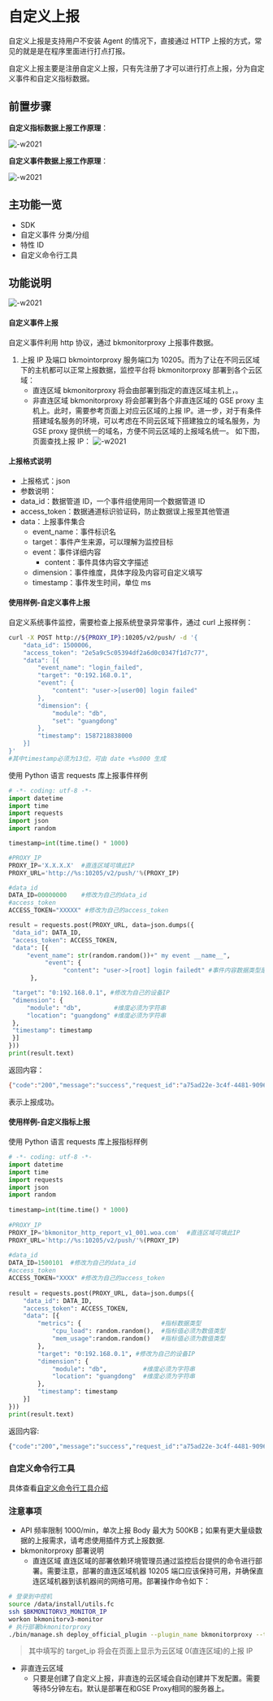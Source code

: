 # 自定义上报

自定义上报是支持用户不安装 Agent 的情况下，直接通过 HTTP 上报的方式，常见的就是是在程序里面进行打点打报。

自定义上报主要是注册自定义上报，只有先注册了才可以进行打点上报，分为自定义事件和自定义指标数据。

## 前置步骤

**自定义指标数据上报工作原理**：

![-w2021](media/15769097214595.jpg)

**自定义事件数据上报工作原理**：

![-w2021](media/15887429342933.jpg)

## 主功能一览

* SDK
* 自定义事件 分类/分组
* 特性 ID
* 自定义命令行工具

## 功能说明

![-w2021](media/15754476249189.png)

#### 自定义事件上报

自定义事件利用 http 协议，通过 bkmonitorproxy 上报事件数据。

1. 上报 IP 及端口
     bkmointorproxy 服务端口为 10205。而为了让在不同云区域下的主机都可以正常上报数据，监控平台将 bkmonitorproxy 部署到各个云区域：
     - 直连区域
       bkmonitorproxy 将会由部署到指定的直连区域主机上，。
     - 非直连区域
       bkmonitorproxy 将会部署到各个非直连区域的 GSE proxy 主机上。此时，需要参考页面上对应云区域的上报 IP。进一步，对于有条件搭建域名服务的环境，可以考虑在不同云区域下搭建独立的域名服务，为 GSE proxy 提供统一的域名，方便不同云区域的上报域名统一。
     如下图，页面查找上报 IP：
    ![-w2021](media/15887429814674.png)


#### 上报格式说明

- 上报格式：json
- 参数说明：
- data_id：数据管道 ID，一个事件组使用同一个数据管道 ID
- access_token：数据通道标识验证码，防止数据误上报至其他管道
- data：上报事件集合
  - event_name：事件标识名
  - target：事件产生来源，可以理解为监控目标
  - event：事件详细内容
    - content：事件具体内容文字描述
  - dimension：事件维度，具体字段及内容可自定义填写
  - timestamp：事件发生时间，单位 ms

#### 使用样例-自定义事件上报

自定义系统事件监控，需要检查上报系统登录异常事件，通过 curl 上报样例：

   ```bash
   curl -X POST http://${PROXY_IP}:10205/v2/push/ -d '{
       "data_id": 1500006,
       "access_token": "2e5a9c5c05394df2a6d0c0347f1d7c77",
       "data": [{
           "event_name": "login_failed",
           "target": "0:192.168.0.1",
           "event": {
               "content": "user->[user00] login failed"
           },
           "dimension": {
               "module": "db",
               "set": "guangdong"
           },
           "timestamp": 1587218838000
       }]
   }'
   #其中timestamp必须为13位，可由 date +%s000 生成
   ```

  使用 Python 语言 requests 库上报事件样例

   ```python
# -*- coding: utf-8 -*-
import datetime
import time
import requests
import json
import random
 
timestamp=int(time.time() * 1000)
 
#PROXY_IP
PROXY_IP='X.X.X.X'  #直连区域可填此IP
PROXY_URL='http://%s:10205/v2/push/'%(PROXY_IP)
 
#data_id
DATA_ID=00000000    #修改为自己的data_id
#access_token
ACCESS_TOKEN="XXXXX" #修改为自己的access_token
 
result = requests.post(PROXY_URL, data=json.dumps({
    "data_id": DATA_ID,
    "access_token": ACCESS_TOKEN,
    "data": [{
        "event_name": str(random.random())+" my event __name__",
             "event": {
                  "content": "user->[root] login failedt" #事件内容数据类型是字符串
         },
 
    "target": "0:192.168.0.1", #修改为自己的设备IP
    "dimension": {
        "module": "db",         #维度必须为字符串
        "location": "guangdong" #维度必须为字符串
    },
    "timestamp": timestamp
    }]
}))
print(result.text)
   ```

   返回内容：

   ```bash
{"code":"200","message":"success","request_id":"a75ad22e-3c4f-4481-9096-c4947bf47187","result":"true"}
   ```

   表示上报成功。

#### 使用样例-自定义指标上报

使用 Python 语言 requests 库上报指标样例

```python
# -*- coding: utf-8 -*-
import datetime
import time
import requests
import json
import random
 
timestamp=int(time.time() * 1000)
 
#PROXY_IP
PROXY_IP='bkmonitor_http_report_v1_001.woa.com'  #直连区域可填此IP
PROXY_URL='http://%s:10205/v2/push/'%(PROXY_IP)
 
#data_id
DATA_ID=1500101  #修改为自己的data_id
#access_token
ACCESS_TOKEN="XXXX" #修改为自己的access_token
 
result = requests.post(PROXY_URL, data=json.dumps({
    "data_id": DATA_ID,
    "access_token": ACCESS_TOKEN,
    "data": [{
        "metrics": {                      #指标数据类型
            "cpu_load": random.random(),  #指标值必须为数值类型
            "mem_usage":random.random()   #指标值必须为数值类型
        },
        "target": "0:192.168.0.1", #修改为自己的设备IP
        "dimension": {
            "module": "db",          #维度必须为字符串
            "location": "guangdong"  #维度必须为字符串
        },
        "timestamp": timestamp
    }]
}))
print(result.text)
```

返回内容:

```python
{"code":"200","message":"success","request_id":"a75ad22e-3c4f-4481-9096-c4947bf47187","result":"true"}
```

### 自定义命令行工具

具体查看[自定义命令行工具介绍](../../guide/custom-report-tools.md)

### 注意事项

   - API 频率限制 1000/min，单次上报 Body 最大为 500KB；如果有更大量级数据的上报需求，请考虑使用插件方式上报数据.
   - bkmonitorproxy 部署说明
       - 直连区域
          直连区域的部署依赖环境管理员通过监控后台提供的命令进行部署。需要注意，部署的直连区域机器 10205 端口应该保持可用，并确保直连区域机器到该机器间的网络可用。部署操作命令如下：

```bash
# 登录到中控机
source /data/install/utils.fc
ssh $BKMONITORV3_MONITOR_IP
workon bkmonitorv3-monitor
# 执行部署bkmonitorproxy
./bin/manage.sh deploy_official_plugin --plugin_name bkmonitorproxy --target_hosts ${target_ip},${target_ip}
```

> 其中填写的 target_ip 将会在页面上显示为云区域 0(直连区域)的上报 IP

- 非直连云区域
  - 只要是创建了自定义上报，非直连的云区域会自动创建并下发配置。需要等待5分钟左右。默认是部署在和GSE Proxy相同的服务器上。 

